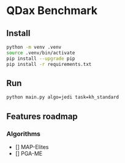 # QDax Benchmark

## Install

```bash
python -m venv .venv
source .venv/bin/activate
pip install --upgrade pip
pip install -r requirements.txt
```

## Run

```bash
python main.py algo=jedi task=kh_standard
```  

## Features roadmap

### Algorithms

- [] MAP-Elites
- [] PGA-ME